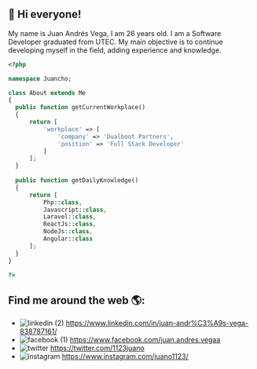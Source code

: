 ## 👋 Hi everyone!

My name is Juan Andrés Vega, I am 26 years old. I am a Software Developer graduated from UTEC.
My main objective is to continue developing myself in the field, adding experience and knowledge.

```php
<?php

namespace Juancho;

class About extends Me
{
  public function getCurrentWorkplace()
  {
      return [
          'workplace' => [
              'company' => 'Dualboot Partners',
              'position' => 'Full Stack Developer'
          ]
      ];
  }
  
  public function getDailyKnowledge()
  {
      return [
          Php::class,
          Javascript::class,
          Laravel::class,
          ReactJs::class,
          NodeJs::class,
          Angular::class
      ];
  }
}

?>
```

## Find me around the web 🌎:

- ![linkedin (2)](https://user-images.githubusercontent.com/31462073/164755749-7a7cc0e9-0e6e-4710-bf30-b618404272bd.png) https://www.linkedin.com/in/juan-andr%C3%A9s-vega-838787161/
- ![facebook (1)](https://user-images.githubusercontent.com/31462073/164756112-42bbbb72-f6ef-4f59-a0af-8a5e7c3073d0.png) https://www.facebook.com/juan.andres.vegaa
- ![twitter](https://user-images.githubusercontent.com/31462073/164756491-85d79dc9-e702-40ae-bfca-58e9572ab6a2.png) https://twitter.com/1123juano
- ![instagram](https://user-images.githubusercontent.com/31462073/164756745-269d938d-9d68-4789-89c0-e0ebc8ed37cd.png) https://www.instagram.com/juano1123/
